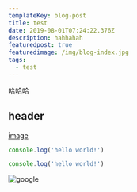 ```yaml
---
templateKey: blog-post
title: test
date: 2019-08-01T07:24:22.376Z
description: hahhahah
featuredpost: true
featuredimage: /img/blog-index.jpg
tags:
  - test
---
```

哈哈哈

## header

[image](https://www.google.com)

```javascript
console.log('hello world!')
```

```js
console.log('hello world!')
```

![google](https://www.google.com/images/branding/googlelogo/1x/googlelogo_color_272x92dp.png)
